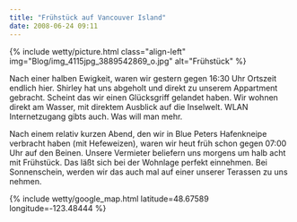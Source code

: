 ```yaml
---
title: "Frühstück auf Vancouver Island"
date: 2008-06-24 09:11
---
```


{% include wetty/picture.html class="align-left" img="Blog/img_4115jpg_3889542869_o.jpg" alt="Frühstück" %}

Nach einer halben Ewigkeit, waren wir gestern gegen 16:30 Uhr Ortszeit endlich hier. Shirley hat uns abgeholt und direkt zu unserem Appartment gebracht. Scheint das wir einen Glücksgriff gelandet haben. Wir wohnen direkt am Wasser, mit direktem Ausblick auf die Inselwelt. WLAN Internetzugang gibts auch. Was will man mehr.

Nach einem relativ kurzen Abend, den wir in Blue Peters Hafenkneipe verbracht haben (mit Hefeweizen), waren wir heut früh schon gegen 07:00 Uhr auf den Beinen. Unsere Vermieter beliefern uns morgens um halb acht mit  Frühstück. Das läßt sich bei der Wohnlage perfekt einnehmen. Bei Sonnenschein, werden wir das auch mal auf einer unserer Terassen zu uns nehmen.

{% include wetty/google_map.html latitude=48.67589 longitude=-123.48444 %}
